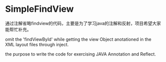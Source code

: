 # SimpleFindView
通过注解省略findview的代码，主要是为了学习java的注解和反射，项目希望大家能帮忙补充。

omit the 'findViewById' while getting the view Object anotationed in the XML layout files through inject. 


the purpose to write the code  for exercising JAVA Annotation and Reflect.
